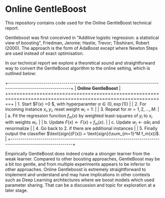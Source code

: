 # Online GentleBoost

This repository contains code used for the Online GentleBoost technical report. 

Gentleboost was first conceived in "Additive logistic regression: a statistical view of boosting",  Friedman, Jerome; Hastie, Trevor; Tibshirani, Robert (2000). The approach is the form of AdaBoost except where Newton Steps are used instead of exact optimisation. 

In our technical report we explore a theoretical sound and straightforward way to convert the GentleBoost algorithm to the online setting, which is outlined below:

+-------------------------------------------------------------------------------------------------------------+
| **Online GentleBoost**                                                                                      |
+=============================================================================================================+
| 1. Start $F(x) =0 $, with hyperparamter $\alpha \in (0, \exp(1))$                                           |
| 2. For incoming instance $x_i, y_i$, reset weight $w_i = 1$:                                                | 
| 3. Repeat for $m = 1,2, \dots, M$:                                                                          |
|    a. Fit the regression function $f_m(x)$ by weighted least-squares of $y_i$ to $x_i$ with weights $w_i$.  |
|    b. Update $F(x) \leftarrow F(x) + f_m(x)$.                                                               |
|    c. Update $w_i \leftarrow \hat{\alpha} w_i$ and renormalize                                              |
| 4. Go back to 2. if there are additional instances                                                          |
| 5. Finally output the classifier $\text{sign}(F(x)) = \text{sign}(\sum_{m=1}^M f_m(x))$.                    |
+-------------------------------------------------------------------------------------------------------------+

Empirically GentleBoost does indeed create a stronger learner from the weak learner. Compared to other boosting approaches, GentleBoost may be a bit _too_ gentle, and from multiple experiments appears to be inferior to other approaches. Online Gentleboost is extremely straightforward to implement and understand and may have implications in other contexts such as Deep Learning architectures where we boost models which used parameter sharing. That can be a discussion and topic for exploration at a later stage. 
